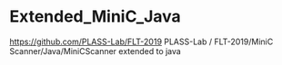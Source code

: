# Extended_MiniC_Java
https://github.com/PLASS-Lab/FLT-2019  PLASS-Lab / FLT-2019/MiniC Scanner/Java/MiniCScanner extended  to java
